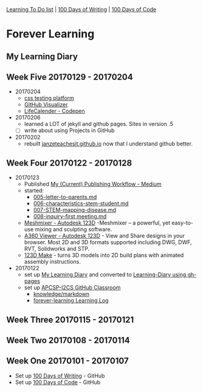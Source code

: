 [Learning To Do list](./learning-to-do-list.md) | [100 Days of Writing](https://github.com/janzeteachesit/100-days-of-writing/blob/master/docs/readme.md) | [100 Days of Code](https://github.com/janzeteachesit/100-days-of-code/blob/master/log.md)

# Forever Learning

## My Learning Diary

<!--
## Week One 20170101 - 20170107
links to 
* []()
-->



## Week Five 20170129 - 20170204
* 20170204
  * [css testing platform ](https://codepen.io/janzeteachesit/pen/dNKMow)
  * [GitHub Visualizer](http://ghv.artzub.com/#user=janzeteachesit)
  * [LifeCalender - Codepen](https://codepen.io/janzeteachesit/pen/ggKLNL?editors=0010#0)
* 20170206
  * learned a LOT of jekyll and github pages.  Sites in version .5
  - [ ] write about using Projects in GitHub
* 20170202
  * rebuilt [janzeteachesit.github.io](https://janzeteachesit.github.io/) now that I understand github better.
## Week Four 20170122 - 20170128
* 20170123
  * Published [My (Current) Publishing Workflow - Medium](https://janzeteachesit.github.io/100-days-of-writing/004-writing-workflow.html)
  * started:
      * [005-letter-to-parents.md](https://github.com/janzeteachesit/100-days-of-writing/blob/master/posts/005-letter-to-parents.md)
      * [006-characteristics-stem-student.md](https://github.com/janzeteachesit/100-days-of-writing/blob/master/posts/006-characteristics-stem-student.md)
      * [007-STEM-mapping-disease.md](https://github.com/janzeteachesit/100-days-of-writing/blob/master/posts/007-STEM-mapping-disease.md)
      * [008-inquiry-first meeting.md](https://github.com/janzeteachesit/100-days-of-writing/blob/master/posts/008-inquiry-first%20meeting.md)  
  * [Meshmixer - Autodesk 123D](http://www.123dapp.com/3dprint-install) -Meshmixer – a powerful, yet easy-to-use mixing and sculpting software.
  * [A360 Viewer - Autodesk 123D](https://a360.autodesk.com/viewer/) - View and Share designs in your browser. Most 2D and 3D formats supported including DWG, DWF, RVT, Solidworks and STP.
  * [123D Make](http://www.123dapp.com/make) - turns 3D models into 2D build plans with animated assembly instructions.
*  20170122
   * set up [My Learning Diary](https://github.com/janzeteachesit/forever-learning) and converted to [Learning-Diary using gh-pages](https://janzeteachesit.github.io/Learning-Diary/)
   * set up [APCSP-I2CS GitHub Classroom](https://github.com/templetontitan/20162017-classroom-outline)
     * [knowledge/markdown](https://github.com/templetontitan/20162017-classroom-outline/blob/master/knowledge/markdown.md)
     * [forever-learning Learning Log](https://github.com/templetontitan/forever-learning)

## Week Three 20170115 - 20170121


## Week Two 20170108 - 20170114


## Week One 20170101 - 20170107
* Set up [100 Days of Writing](https://github.com/janzeteachesit/100-days-of-writing) - GitHub
* Set up [100 Days of Code](https://github.com/janzeteachesit/100-days-of-code) - GitHub

